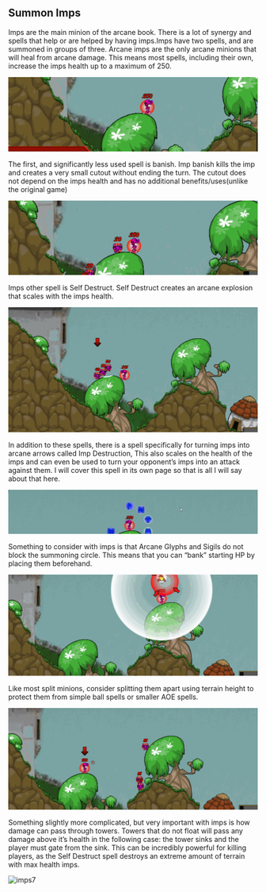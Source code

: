 ## Summon Imps 


Imps are the main minion of the arcane book. There is a lot of synergy and spells that help or are helped by having imps.Imps have two spells, and are summoned in groups of three. Arcane imps are the only arcane minions that will heal from arcane damage. This means most spells, including their own, increase the imps health up to a maximum of 250.

![imps1](https://raw.githubusercontent.com/1IlIl/wikidata/main/arcane/gifs/summonimps1.gif)

The first, and significantly less used spell is banish. Imp banish kills the imp and creates a very small cutout without ending the turn. The cutout does not depend on the imps health and has no additional benefits/uses(unlike the original game)

![imps2](https://raw.githubusercontent.com/1IlIl/wikidata/main/arcane/gifs/summonimps2.gif)

Imps other spell is Self Destruct. Self Destruct creates an arcane explosion that scales with the imps health.

![imps3](https://raw.githubusercontent.com/1IlIl/wikidata/main/arcane/gifs/summonimps3.gif)

In addition to these spells, there is a spell specifically for turning imps into arcane arrows called Imp Destruction, This also scales on the health of the imps and can even be used to turn your opponent’s imps into an attack against them. I will cover this spell in its own page so that is all I will say about that here.

![imps4](https://raw.githubusercontent.com/1IlIl/wikidata/main/arcane/gifs/summonimps4.gif)

Something to consider with imps is that Arcane Glyphs and Sigils do not block the summoning circle. This means that you can “bank” starting HP by placing them beforehand.

![imps5](https://raw.githubusercontent.com/1IlIl/wikidata/main/arcane/gifs/summonimps5.gif)

Like most split minions, consider splitting them apart using terrain height to protect them from simple ball spells or smaller AOE spells.

![imps6](https://raw.githubusercontent.com/1IlIl/wikidata/main/arcane/gifs/summonimps6.gif)

Something slightly more complicated, but very important with imps is how damage can pass through towers. Towers that do not float will pass any damage above it’s health in the following case: the tower sinks and the player must gate from the sink. This can be incredibly powerful for killing players, as the Self Destruct spell destroys an extreme amount of terrain with max health imps.

![imps7](https://raw.githubusercontent.com/1IlIl/wikidata/main/arcane/gifs/summonimps7.gif)

